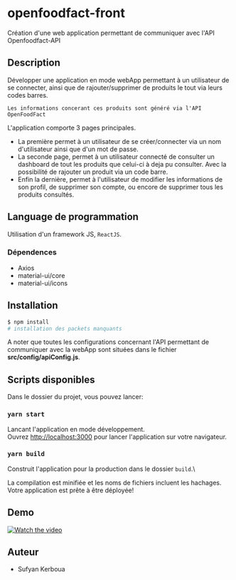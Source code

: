 # openfoodfact-front
Création d'une web application permettant de communiquer avec l'API Openfoodfact-API

## Description
Développer une application en mode webApp permettant à un utilisateur de se connecter, ainsi que de rajouter/supprimer de produits le tout via leurs codes barres.

`Les informations concerant ces produits sont généré via l'API OpenFoodFact`

L'application comporte 3 pages principales.
- La première permet à un utilisateur de se créer/connecter via un nom d'utilisateur ainsi que d'un mot de passe.
- La seconde page, permet à un utilisateur connecté de consulter un dashboard de tout les produits que celui-ci à deja pu consulter. Avec la possibilité de rajouter un produit via un code barre.
- Enfin la dernière, permet à l'utilisateur de modifier les informations de son profil, de supprimer son compte, ou encore de supprimer tous les produits consultés.

## Language de programmation

Utilisation d'un framework JS, `ReactJS`.

### Dépendences
- Axios
- material-ui/core
- material-ui/icons

## Installation

```bash
$ npm install
# installation des packets manquants
```

A noter que toutes les configurations concernant l'API permettant de communiquer avec la webApp sont situées dans le fichier **src/config/apiConfig.js**.

## Scripts disponibles

Dans le dossier du projet, vous pouvez lancer:

### `yarn start`

Lancant l'application en mode développement.\
Ouvrez [http://localhost:3000](http://localhost:3000) pour lancer l'application sur votre navigateur.

### `yarn build`

Construit l'application pour la production dans le dossier `build`.\

La compilation est minifiée et les noms de fichiers incluent les hachages.\
Votre application est prête à être déployée!

## Demo

[![Watch the video](https://img.youtube.com/vi/5ZX718JnuoA/maxresdefault.jpg)](https://youtu.be/5ZX718JnuoA) 
## Auteur

- Sufyan Kerboua